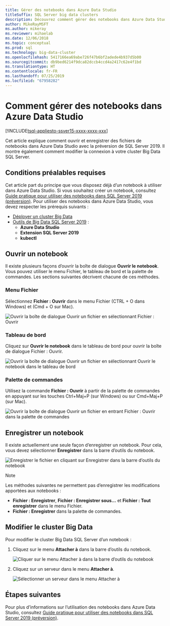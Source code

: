 ```yaml
---
title: Gérer des notebooks dans Azure Data Studio
titleSuffix: SQL Server big data clusters
description: Découvrez comment gérer des notebooks dans Azure Data Studio. Cette gestion comprend l’ouverture des notebooks, leur enregistrement, ainsi que la modification de la connexion de votre cluster Big Data.
author: MikeRayMSFT
ms.author: mikeray
ms.reviewer: mihaelab
ms.date: 12/06/2018
ms.topic: conceptual
ms.prod: sql
ms.technology: big-data-cluster
ms.openlocfilehash: 5417166ea69abe726f47b6bf2adede4b937d5b00
ms.sourcegitcommit: db9bed6214f9dca82dccb4ccd4a2417c62e4f1bd
ms.translationtype: HT
ms.contentlocale: fr-FR
ms.lasthandoff: 07/25/2019
ms.locfileid: "67958282"
---
```

# <a name="how-to-manage-notebooks-in-azure-data-studio"></a>Comment gérer des notebooks dans Azure Data Studio

[!INCLUDE[tsql-appliesto-ssver15-xxxx-xxxx-xxx](../includes/tsql-appliesto-ssver15-xxxx-xxxx-xxx.md)]

Cet article explique comment ouvrir et enregistrer des fichiers de notebooks dans Azure Data Studio avec la préversion de SQL Server 2019. Il montre également comment modifier la connexion à votre cluster Big Data SQL Server.

## <a name="prerequisites"></a>Conditions préalables requises

Cet article part du principe que vous disposez déjà d’un notebook à utiliser dans Azure Data Studio. Si vous souhaitez créer un notebook, consultez [Guide pratique pour utiliser des notebooks dans SQL Server 2019 (préversion)](notebooks-guidance.md). Pour utiliser des notebooks dans Azure Data Studio, vous devez respecter les prérequis suivants :

- [Déployer un cluster Big Data](quickstart-big-data-cluster-deploy.md)
- [Outils de Big Data SQL Server 2019](deploy-big-data-tools.md) :
   - **Azure Data Studio**
   - **Extension SQL Server 2019**
   - **kubectl**

## <a name="open-a-notebook"></a>Ouvrir un notebook

Il existe plusieurs façons d’ouvrir la boîte de dialogue **Ouvrir le notebook**. Vous pouvez utiliser le menu Fichier, le tableau de bord et la palette de commandes. Les sections suivantes décrivent chacune de ces méthodes.

### <a name="file-menu"></a>Menu Fichier

Sélectionnez **Fichier : Ouvrir** dans le menu Fichier (CTRL + O dans Windows) et (Cmd + O sur Mac).

![Ouvrir la boîte de dialogue Ouvrir un fichier en sélectionnant Fichier : Ouvrir](./media/notebooks-how-to-manage/open-file-1.png) 

### <a name="dashboard"></a>Tableau de bord

Cliquez sur **Ouvrir le notebook** dans le tableau de bord pour ouvrir la boîte de dialogue Fichier : Ouvrir.

![Ouvrir la boîte de dialogue Ouvrir un fichier en sélectionnant Ouvrir le notebook dans le tableau de bord](./media/notebooks-how-to-manage/open-file-2.png) 

### <a name="command-palette"></a>Palette de commandes

Utilisez la commande **Fichier : Ouvrir** à partir de la palette de commandes en appuyant sur les touches Ctrl+Maj+P (sur Windows) ou sur Cmd+Maj+P (sur Mac).

![Ouvrir la boîte de dialogue Ouvrir un fichier en entrant Fichier : Ouvrir dans la palette de commandes](./media/notebooks-how-to-manage/open-file-3.png)

## <a name="save-a-notebook"></a>Enregistrer un notebook

Il existe actuellement une seule façon d’enregistrer un notebook. Pour cela, vous devez sélectionner **Enregistrer** dans la barre d’outils du notebook.

![Enregistrer le fichier en cliquant sur Enregistrer dans la barre d’outils du notebook](./media/notebooks-how-to-manage/save-file-1.png)

> [!NOTE]
> Les méthodes suivantes ne permettent pas d’enregistrer les modifications apportées aux notebooks :
>
> - **Fichier : Enregistrer**, **Fichier : Enregistrer sous...** et **Fichier : Tout enregistrer** dans le menu Fichier.
> - **Fichier : Enregistrer** dans la palette de commandes.

## <a name="change-the-big-data-cluster"></a>Modifier le cluster Big Data

Pour modifier le cluster Big Data SQL Server d’un notebook :

1. Cliquez sur le menu **Attacher à** dans la barre d’outils du notebook.

   ![Cliquer sur le menu Attacher à dans la barre d’outils du notebook](./media/notebooks-how-to-manage/select-attach-to-1.png)

2. Cliquez sur un serveur dans le menu **Attacher à**.

   ![Sélectionner un serveur dans le menu Attacher à](./media/notebooks-how-to-manage/select-attach-to-2.png)

## <a name="next-steps"></a>Étapes suivantes

Pour plus d’informations sur l’utilisation des notebooks dans Azure Data Studio, consultez [Guide pratique pour utiliser des notebooks dans SQL Server 2019 (préversion)](notebooks-guidance.md).